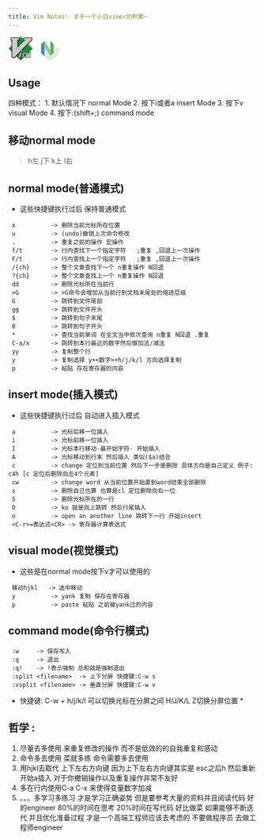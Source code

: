 ```yaml
---
title: Vim Notes✨ 关于一个小白vimer的积累~
---
```

<img src="../images/vim-original.svg" width="50" height="50"/>
<img src="../images/apps-neovim.svg" width="50" height="50"/> 

## Usage
 四种模式：
    1. 默认情况下  normal Mode
    2. 按下i或者a  insert Mode
    3. 按下v       visual Mode
    4. 按下:(shift+;) command mode
## 移动normal mode
> h左   j下   k上   l右

## normal mode(普通模式)
- 这些快捷键执行过后 保持普通模式
```
 x          -> 删除当前光标所在位置
 u          -> (undo)撤销上次命令修改
 .          -> 重复之前的操作 宏操作 
 f/t        -> 行内查找下一个指定字符   ;重复 ,回退上一次操作
 F/t        -> 行内查找上一个指定字符   ;重复 ,回退上一次操作
 /{ch}      -> 整个文章查找下一个 n重复操作 N回退
 ?{ch}      -> 整个文章查找上一个 n重复操作 N回退
 dd         -> 删除光标所在当前行
 >G         -> >G命令会增加从当前行到文档末尾处的缩进层级
 G          -> 跳转到文件尾部
 gg         -> 跳转到文件开头
 $          -> 跳转到句子末尾
 0          -> 跳转到句子开头
 *          -> 查找当前单词 在全文当中依次查询 n重复 N回退 .重复
 C-a/x      -> 跳转到本行最近的数字然后做加法/减法
 yy         -> 复制整个行
 y          -> 复制选择 y+<数字>+h/j/k/l 方向选择复制
 p          -> 粘贴 存在寄存器的内容
```
## insert mode(插入模式)
- 这些快捷键执行过后 自动进入插入模式
```
 a          -> 光标后移一位插入
 i          -> 光标前移一位插入
 I          -> 光标本行移动-最开始字符- 开始插入
 A          -> 光标移动到行末 然后插入 类似($a)结合 
 c          -> change 定位到当前位置 然后下一步是删除 具体方向是自己定义 例子: c4h [c 定位后删除向左4个元素]
 cw         -> change word 从当前位置开始直到word结束全部删除
 s          -> 删除自己也算 也算是cl 定位删除向右一位
 S          -> 删除光标所在的一行
 O          -> ko 就是向上跳转 然后行尾插入
 o          -> open an another line 跳转下一行 开始insert
 <C-r>=表达式<CR> -> 寄存器计算表达式
```

## visual mode(视觉模式)
- 这些是在normal mode按下v才可以使用的

```
 移动hjkl   -> 选中移动
 y          -> yank 复制 保存在寄存器
 p          -> paste 粘贴 之前被yank过的内容

```

## command mode(命令行模式)
```
 :w     -> 保存写入
 :q     -> 退出
 :q!    -> !表示强制 总和就是强制退出
 :split <filename>  -> 上下分屏 快捷键:C-w s
 :vsplit <filename> -> 垂直分屏 快捷键:C-w v
```
* 快捷键: C-w + h/j/k/l 可以切换光标在分屏之间 H/J/K/L Z切换分屏位置 *


## 哲学 : 
1. 尽量去多使用.来重复修改的操作 而不是低效的的自我重复和感动
2. 命令多去使用 菜就多练 命令需要多去使用
3. 用hjkl去取代 上下左右方向键 因为上下左右方向键其实是 esc之后h 然后重新开始a插入 对于你撤销操作以及重复操作非常不友好
4. 多在行内使用C-a C-x 来使得变量数字加减
5. 。。。多学习多练习 才是学习正确姿势 但是要参考大量的资料并且阅读代码 好的engineer 80%的时间在思考 20%时间在写代码 好比做菜 如果能够不断迭代 并且优化准备过程 才是一个高端工程师应该去考虑的 不要做程序员 去做工程师engineer
